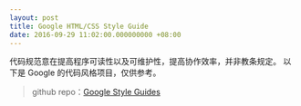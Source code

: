 ```yaml
---
layout: post
title: Google HTML/CSS Style Guide
date: 2016-09-29 11:02:00.000000000 +08:00
---
```


代码规范意在提高程序可读性以及可维护性，提高协作效率，并非教条规定。
以下是 Google 的代码风格项目，仅供参考。

>github repo：[Google Style Guides](https://github.com/google/styleguide)